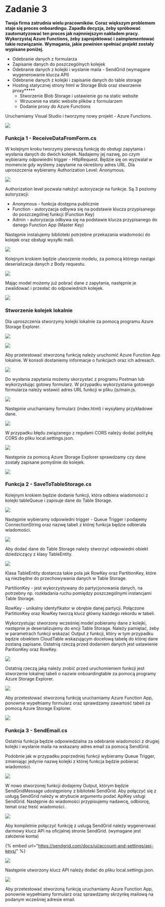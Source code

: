 # Zadanie 3

**Twoja firma zatrudnia wielu pracowników. Coraz większym problemem staje się proces onboardingu. Zapadła decyzja, żeby spróbować zautomatyzować ten proces jak najmniejszym nakładem pracy. Wykorzystaj Azure Functions, żeby zaprojektować i zaimplementować takie rozwiązanie. Wymagania, jakie powinien spełniać projekt zostały wypisane poniżej.**

* Odebranie danych z formularza 
* Zapisanie danych do poszczególnych kolejek 
* Odebranie danych z kolejki i wyslanie maila - SendGrid \(wymagane wygenerowanie klucza API\) 
* Odebranie danych z kolejki i zapisanie danych do table storage 
* Hosting statycznej strony html w Storage Blob oraz stworzenie proxy**\***
  * Stworzenie Blob Storage i ustawienie go na static website 
  * Wrzucenie na static website plików z formularzem 
  * Dodanie proxy do Azure Functions

Uruchamiamy Visual Studio i tworzymy nowy projekt - Azure Functions.

![](../../.gitbook/assets/image%20%282%29.png)

### Funkcja 1 - ReceiveDataFromForm.cs

W kolejnym kroku tworzymy pierwszą funkcję do obsługi zapytania i wysłania danych do dwóch kolejek. Nadajemy jej nazwę, po czym wybieramy odpowiedni trigger - HttpRequest. Będzie się on wyzwalał w momencie gdy wyślemy zapytanie na określony adres URL. Dla uproszczenia wybieramy Authorization Level: Anonymous.

![](../../.gitbook/assets/functions-ex3-1.png)

Authorization level pozwala nałożyć autoryzacje na funkcje. Są 3 poziomy autoryzacji:

* Anonymous - funkcja dostępna publicznie
* Function - autoryzacja odbywa się na podstawie klucza przypisanego do poszczególnej funkcji \(Function Key\)
* Admin - autoryzacja odbywa się na podstawie klucza przypisanego do danego Function App \(Master Key\) 

Następnie instalujemy biblioteki potrzebne przekazania wiadomości do kolejek oraz obsługi wysyłki maili.

![](../../.gitbook/assets/image%20%2854%29.png)

Kolejnym krokiem będzie utworzenie modelu, za pomocą którego nastąpi deserializacja danych z Body requestu.

![](../../.gitbook/assets/image%20%2845%29.png)

Mając model możemy już pobrać dane z zapytania, następnie je zwalidować i przesłać do odpowiednich kolejek.

![](../../.gitbook/assets/image%20%2848%29.png)

### Stworzenie kolejek lokalnie

Dla uproszczenia stworzymy kolejki lokalnie za pomocą programu Azure Storage Explorer.

![](../../.gitbook/assets/image%20%2831%29.png)

![](../../.gitbook/assets/image%20%2812%29.png)

Aby przetestować stworzoną funkcję należy uruchomić Azure Function App lokalnie. W konsoli dostaniemy informacje o funkcjach oraz ich adresach.

![](../../.gitbook/assets/image%20%2827%29.png)

Do wysłania zapytania możemy skorzystać z programu Postman lub wykorzystując gotowy formularz. W przypadku wykorzystania gotowego formularza należy wstawić adres URL funkcji w pliku /js/main.js.

![](../../.gitbook/assets/image%20%2849%29.png)

Następnie uruchamiamy formularz \(index.html\) i wysyłamy przykładowe dane.

![](../../.gitbook/assets/image%20%2843%29.png)

W przypadku błędu związanego z regułami CORS należy dodać politykę CORS do pliku local.settings.json.

![](../../.gitbook/assets/image%20%2860%29.png)

Następnie za pomocą Azure Storage Explorer sprawdzamy czy dane zostały zapisane pomyślnie do kolejek.

![](../../.gitbook/assets/image%20%286%29.png)

### Funkcja 2 - SaveToTableStorage.cs

Kolejnym krokiem będzie dodanie funkcji, która odbiera wiadomości z kolejki tableQueue i zapisuje dane do Table Storage.

![](../../.gitbook/assets/image%20%2844%29.png)

Następnie wybieramy odpowiedni trigger - Queue Trigger i podajemy ConnectionString oraz nazwę tabeli z której funkcja będzie odbierała wiadomości.

![](../../.gitbook/assets/image%20%2847%29.png)

Aby dodać dane do Table Storage należy stworzyć odpowiedni obiekt dziedziczący z klasy TableEntity.

![](../../.gitbook/assets/image%20%2820%29.png)

Klasa TableEntity dostarcza takie pola jak RowKey oraz PartitionKey, które są niezbędne do przechowywania danych w Table Storage.

PartitionKey - jest wykorzystywany do partycjonowania danych, na potrzebny np. rozkładania ruchu pomiędzy poszczególnymi instancjami Table Storage.

RowKey - unikalny identyfikator w obrębie danej partycji. Połączone PartitionKey oraz RowKey tworzą klucz główny każdego rekordu w tabeli.

Wykorzystując stworzony wcześniej model pobieramy dane z kolejki, następnie je deserializujemy do encji Table Storage. Należy pamiętać, żeby w parametrach funkcji wskazać Output z funkcji, który w tym przypadku będzie obiektem CloudTable wskazującym docelową tabelę do której dane zostaną zapisane. Ostatnią rzeczą przed dodaniem danych jest ustawienie ParitionKey oraz RowKey. 

![](../../.gitbook/assets/image%20%2814%29.png)

Ostatnią rzeczą jaką należy zrobić przed uruchomieniem funkcji jest stworzenie lokalnej tabeli o nazwie onboardingtable za pomocą programy Azure Storage Explorer.

![](../../.gitbook/assets/image%20%284%29.png)

Aby przetestować stworzoną funkcję uruchamiamy Azure Function App, ponownie wypełniamy formularz oraz sprawdzamy zawartość tabeli za pomocą Azure Storage Explorer.

![](../../.gitbook/assets/image%20%2850%29.png)

### Funkcja 3 - SendEmail.cs

Ostatnia funkcja będzie odpowiedzialna za odebranie wiadomości z drugiej kolejki i wysłanie maila na wskazany adres email za pomocą SendGrid.

Podobnie jak w przypadku poprzedniej funkcji wybieramy Queue Trigger, zmieniając jedynie nazwę kolejki z której funkcja będzie pobierać wiadomości.

![](../../.gitbook/assets/image%20%2811%29.png)

W nowo stworzonej funkcji dodajemy Output, którym będzie SendGridMessage udostępniony z biblioteki SendGrid. Aby połączyć się z usługą SendGrid należy w atrybucie argumentu podać ApiKey usługi SendGrid. Następnie do wiadomości przypisujemy nadawcę, odbiorcę, temat oraz treść wiadomości.

![](../../.gitbook/assets/image%20%2828%29.png)

Aby kompletnie połączyć funkcję z usługą SendGrid należy wygenerować darmowy klucz API na oficjalnej stronie SendGrid. \(wymagane jest założenie konta\)

{% embed url="https://sendgrid.com/docs/ui/account-and-settings/api-keys/" %}

![](../../.gitbook/assets/image%20%2826%29.png)

Następnie utworzony klucz API należy dodać do pliku local.settings.json.

![](../../.gitbook/assets/image%20%2855%29.png)

Aby przetestować stworzoną funkcję uruchamiamy Azure Function App, ponownie wypełniamy formularz oraz sprawdzamy skrzynkę mailową na podanym wcześniej adresie email.


